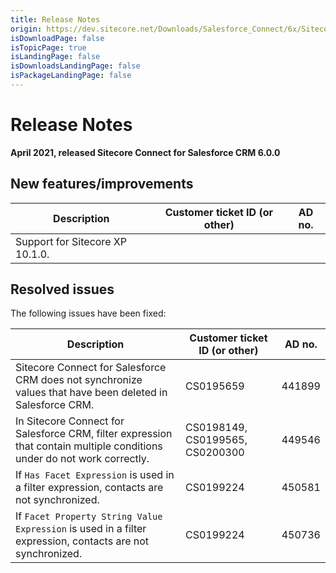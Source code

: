 ```yaml
---
title: Release Notes
origin: https://dev.sitecore.net/Downloads/Salesforce_Connect/6x/Sitecore_Connect_for_Salesforce_CRM_600/Release_Notes
isDownloadPage: false
isTopicPage: true
isLandingPage: false
isDownloadsLandingPage: false
isPackageLandingPage: false
---
```


# Release Notes

**April 2021, released Sitecore Connect for Salesforce CRM 6.0.0**

## New features/improvements

 | Description | Customer ticket ID (or other) | AD no. |
 | --- | --- | --- |
 | Support for Sitecore XP 10.1.0. |  |  |

## Resolved issues

The following issues have been fixed:

 | Description | Customer ticket ID (or other) | AD no. |
 | --- | --- | --- |
 | Sitecore Connect for Salesforce CRM does not synchronize values that have been deleted in Salesforce CRM. | CS0195659 | 441899 |
 | In Sitecore Connect for Salesforce CRM, filter expression that contain multiple conditions under do not work correctly. | CS0198149, CS0199565, CS0200300 | 449546 |
 | If `Has Facet Expression` is used in a filter expression, contacts are not synchronized. | CS0199224 | 450581 |
 | If `Facet Property String Value Expression` is used in a filter expression, contacts are not synchronized. | CS0199224 | 450736 |
